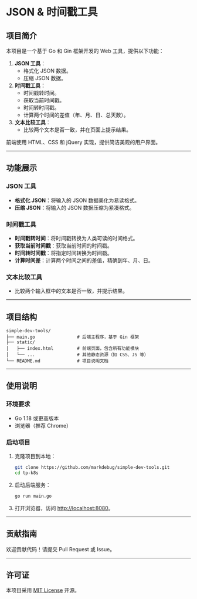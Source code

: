 # JSON & 时间戳工具

## 项目简介

本项目是一个基于 Go 和 Gin 框架开发的 Web 工具，提供以下功能：
1. **JSON 工具**：
   - 格式化 JSON 数据。
   - 压缩 JSON 数据。
2. **时间戳工具**：
   - 时间戳转时间。
   - 获取当前时间戳。
   - 时间转时间戳。
   - 计算两个时间的差值（年、月、日、总天数）。
3. **文本比较工具**：
   - 比较两个文本是否一致，并在页面上提示结果。

前端使用 HTML、CSS 和 jQuery 实现，提供简洁美观的用户界面。

---

## 功能展示

### JSON 工具
- **格式化 JSON**：将输入的 JSON 数据美化为易读格式。
- **压缩 JSON**：将输入的 JSON 数据压缩为紧凑格式。

### 时间戳工具
- **时间戳转时间**：将时间戳转换为人类可读的时间格式。
- **获取当前时间戳**：获取当前时间的时间戳。
- **时间转时间戳**：将指定时间转换为时间戳。
- **计算时间差**：计算两个时间之间的差值，精确到年、月、日。

### 文本比较工具
- 比较两个输入框中的文本是否一致，并提示结果。

---

## 项目结构

```
simple-dev-tools/
├── main.go                # 后端主程序，基于 Gin 框架
├── static/
│   ├── index.html         # 前端页面，包含所有功能模块
│   └── ...                # 其他静态资源（如 CSS、JS 等）
└── README.md              # 项目说明文档
```

---

## 使用说明

### 环境要求
- Go 1.18 或更高版本
- 浏览器（推荐 Chrome）

### 启动项目
1. 克隆项目到本地：
   ```bash
   git clone https://github.com/markdebug/simple-dev-tools.git
   cd tp-k8s
   ```
2. 启动后端服务：
   ```bash
   go run main.go
   ```
3. 打开浏览器，访问 [http://localhost:8080](http://localhost:8080)。

---


## 贡献指南

欢迎贡献代码！请提交 Pull Request 或 Issue。

---

## 许可证

本项目采用 [MIT License](LICENSE) 开源。

